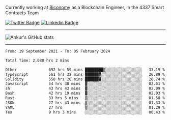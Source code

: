 Currently working at [Biconomy](https://biconomy.io/) as a Blockchain Engineer, in the 4337 Smart Contracts Team

 [![Twitter Badge](https://img.shields.io/badge/-@ankurdubey521-1ca0f1?style=flat-square&labelColor=1ca0f1&logo=twitter&logoColor=white&link=https://twitter.com/ankurdubey521)](https://twitter.com/ankurdubey521) [![Linkedin Badge](https://img.shields.io/badge/-ankurdubey521-blue?style=flat-square&logo=Linkedin&logoColor=white&link=https://www.linkedin.com/in/ankurdubey521/)](https://www.linkedin.com/in/ankurdubey521/)

<hr/>

![Ankur's GitHub stats](https://github-readme-stats.vercel.app/api?username=ankurdubey521&count_private=true&theme=radical)

<hr/>

<!--START_SECTION:waka-->

```txt
From: 19 September 2021 - To: 05 February 2024

Total Time: 2,088 hrs 2 mins

Other              692 hrs 59 mins ████████▒░░░░░░░░░░░░░░░░   33.19 %
TypeScript         561 hrs 32 mins ██████▓░░░░░░░░░░░░░░░░░░   26.89 %
Solidity           558 hrs 20 mins ██████▓░░░░░░░░░░░░░░░░░░   26.74 %
JavaScript         54 hrs 30 mins  ▓░░░░░░░░░░░░░░░░░░░░░░░░   02.61 %
sh                 43 hrs 43 mins  ▓░░░░░░░░░░░░░░░░░░░░░░░░   02.09 %
Bash               42 hrs 19 mins  ▓░░░░░░░░░░░░░░░░░░░░░░░░   02.03 %
Rust               33 hrs 5 mins   ▒░░░░░░░░░░░░░░░░░░░░░░░░   01.58 %
JSON               27 hrs 43 mins  ▒░░░░░░░░░░░░░░░░░░░░░░░░   01.33 %
YAML               27 hrs          ▒░░░░░░░░░░░░░░░░░░░░░░░░   01.29 %
TeX                9 hrs 3 mins    ░░░░░░░░░░░░░░░░░░░░░░░░░   00.43 %
```

<!--END_SECTION:waka-->
